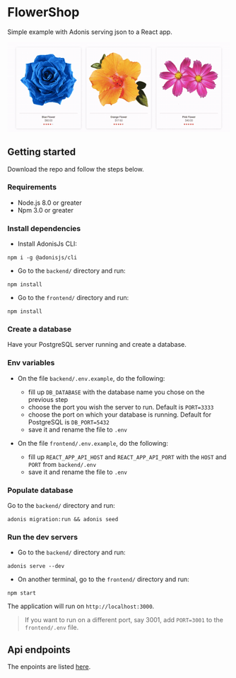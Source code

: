 # FlowerShop
Simple example with Adonis serving json to a React app.

![](app.gif)

## Getting started
Download the repo and follow the steps below.

### Requirements
- Node.js 8.0 or greater
- Npm 3.0 or greater


### Install dependencies
- Install AdonisJs CLI:
```
npm i -g @adonisjs/cli
```

- Go to the `backend/` directory and run:
```
npm install
```

- Go to the `frontend/` directory and run:
```
npm install
```

### Create a database
Have your PostgreSQL server running and create a database.

### Env variables
- On the file `backend/.env.example`, do the following:
    - fill up `DB_DATABASE` with the database name you chose on the previous step
    - choose the port you wish the server to run. Default is `PORT=3333`
    - choose the port on which your database is running. Default for PostgreSQL is `DB_PORT=5432`
    - save it and rename the file to `.env`

- On the file `frontend/.env.example`, do the following:
    - fill up `REACT_APP_API_HOST` and `REACT_APP_API_PORT` with the `HOST` and `PORT` from `backend/.env`
    - save it and rename the file to `.env`



### Populate database
Go to the `backend/` directory and run:
```
adonis migration:run && adonis seed
```

### Run the dev servers
- Go to the `backend/` directory and run:
```
adonis serve --dev
```

- On another terminal, go to the `frontend/` directory and run:
```
npm start
```

The application will run on `http://localhost:3000`. 

> If you want to run on a different port, say 3001, add `PORT=3001` to the `frontend/.env` file.

## Api endpoints
The enpoints are listed [here](https://documenter.getpostman.com/view/7887094/SzKQyfao?version=latest).
